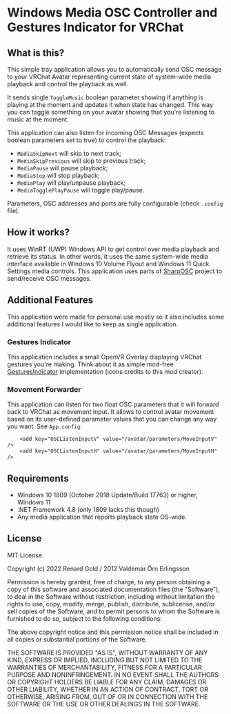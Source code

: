 ﻿# Windows Media OSC Controller and Gestures Indicator for VRChat

## What is this?

This simple tray application allows you to automatically send OSC message to your VRChat Avatar representing current state of system-wide media playback and control the playback as well.

It sends single `ToggleMusic` boolean parameter showing if anything is playing at the moment and updates it when state has changed. 
This way you can toggle something on your avatar showing that you're listening to music at the moment.

This application can also listen for incoming OSC Messages (expects boolean parameters set to true) to control the playback:
- `MediaSkipNext` will skip to next track;
- `MediaSkipPrevious` will skip to previous track;
- `MediaPause` will pause playback;
- `MediaStop` will stop playback;
- `MediaPlay` will play/unpause playback;
- `MediaTogglePlayPause` will toggle play/pause.

Parameters, OSC addresses and ports are fully configurable (check `.config` file).

## How it works?
It uses WinRT (UWP) Windows API to get control over media playback and retrieve its status.
In other words, it uses the same system-wide media interface available in Windows 10 Volume Flyout and Windows 11 Quick Settings media controls. 
This application uses parts of [SharpOSC](https://github.com/ValdemarOrn/SharpOSC) project to send/receive OSC messages.

## Additional Features

This application were made for personal use mostly so it also includes some additional features I would like to keep as single application.

### Gestures Indicator

This application includes a small OpenVR Overlay displaying VRChat gestures you're making. Think about it as simple mod-free [GesturesIndicator](https://github.com/ImTiara/VRCMods) implementation (icons credits to this mod creator).

### Movement Forwarder
This application can listen for two float OSC parameters that it will forward back to VRChat as movement input.
It allows to control avatar movement based on its user-defined parameter values that you can change any way you want. See `App.config`:
```
    <add key="OSCListenInputV" value="/avatar/parameters/MoveInputV" />
    <add key="OSCListenInputH" value="/avatar/parameters/MoveInputH" />
```

## Requirements 
- Windows 10 1809 (October 2018 Update/Build 17763) or higher, Windows 11
- .NET Framework 4.8 (only 1809 lacks this though)
- Any media application that reports playback state OS-wide.

## License

MIT License

Copyright (c) 2022 Renard Gold / 2012 Valdemar Örn Erlingsson

Permission is hereby granted, free of charge, to any person obtaining a copy
of this software and associated documentation files (the "Software"), to deal
in the Software without restriction, including without limitation the rights
to use, copy, modify, merge, publish, distribute, sublicense, and/or sell
copies of the Software, and to permit persons to whom the Software is
furnished to do so, subject to the following conditions:

The above copyright notice and this permission notice shall be included in all
copies or substantial portions of the Software.

THE SOFTWARE IS PROVIDED "AS IS", WITHOUT WARRANTY OF ANY KIND, EXPRESS OR
IMPLIED, INCLUDING BUT NOT LIMITED TO THE WARRANTIES OF MERCHANTABILITY,
FITNESS FOR A PARTICULAR PURPOSE AND NONINFRINGEMENT. IN NO EVENT SHALL THE
AUTHORS OR COPYRIGHT HOLDERS BE LIABLE FOR ANY CLAIM, DAMAGES OR OTHER
LIABILITY, WHETHER IN AN ACTION OF CONTRACT, TORT OR OTHERWISE, ARISING FROM,
OUT OF OR IN CONNECTION WITH THE SOFTWARE OR THE USE OR OTHER DEALINGS IN THE
SOFTWARE.